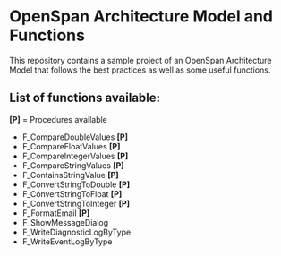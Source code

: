 # OpenSpan Architecture Model and Functions

This repository contains a sample project of an OpenSpan Architecture Model that follows the best practices as well as some useful functions.

## List of functions available:

**[P]** = Procedures available

- F_CompareDoubleValues **[P]**
- F_CompareFloatValues **[P]**
- F_CompareIntegerValues **[P]**
- F_CompareStringValues **[P]**
- F_ContainsStringValue **[P]**
- F_ConvertStringToDouble **[P]**
- F_ConvertStringToFloat **[P]**
- F_ConvertStringToInteger **[P]**
- F_FormatEmail **[P]**
- F_ShowMessageDialog
- F_WriteDiagnosticLogByType
- F_WriteEventLogByType
